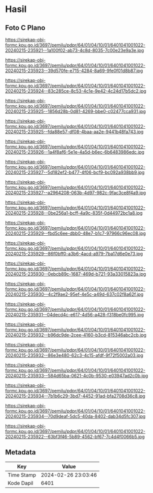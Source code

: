 # Hasil

## Foto C Plano

https://sirekap-obj-formc.kpu.go.id/3697/pemilu/pdpr/64/01/04/10/01/6401041001022-20240215-235921--1a100f02-ab73-4c8d-8035-7c00e23e9a3e.jpg

https://sirekap-obj-formc.kpu.go.id/3697/pemilu/pdpr/64/01/04/10/01/6401041001022-20240215-235923--39d570fe-e715-4284-8a69-9fe0f01d8b87.jpg

https://sirekap-obj-formc.kpu.go.id/3697/pemilu/pdpr/64/01/04/10/01/6401041001022-20240215-235924--83c285ce-8c53-4c1e-9e42-4c24d17b5dc2.jpg

https://sirekap-obj-formc.kpu.go.id/3697/pemilu/pdpr/64/01/04/10/01/6401041001022-20240215-235925--1856d28b-0d81-4269-bbe0-c02477cca931.jpg

https://sirekap-obj-formc.kpu.go.id/3697/pemilu/pdpr/64/01/04/10/01/6401041001022-20240215-235925--fda88e57-df08-4baa-aa2e-9441b48fa743.jpg

https://sirekap-obj-formc.kpu.go.id/3697/pemilu/pdpr/64/01/04/10/01/6401041001022-20240215-235926--1a4f8af6-5e1e-4a5d-b6ec-6b6483986edc.jpg

https://sirekap-obj-formc.kpu.go.id/3697/pemilu/pdpr/64/01/04/10/01/6401041001022-20240215-235927--5d182ef2-b477-4f06-bcf9-bc092a938bb9.jpg

https://sirekap-obj-formc.kpu.go.id/3697/pemilu/pdpr/64/01/04/10/01/6401041001022-20240215-235927--a2964208-063b-4d97-982c-9fac3ce8f4a9.jpg

https://sirekap-obj-formc.kpu.go.id/3697/pemilu/pdpr/64/01/04/10/01/6401041001022-20240215-235928--0be256a1-bcff-4a9c-835f-0d44972bc1a8.jpg

https://sirekap-obj-formc.kpu.go.id/3697/pemilu/pdpr/64/01/04/10/01/6401041001022-20240215-235929--fbd5c6ee-dbb0-48e7-b1c7-97966c96ec08.jpg

https://sirekap-obj-formc.kpu.go.id/3697/pemilu/pdpr/64/01/04/10/01/6401041001022-20240215-235929--86f0bff0-a3b6-4acd-a979-7ba17d6e0e73.jpg

https://sirekap-obj-formc.kpu.go.id/3697/pemilu/pdpr/64/01/04/10/01/6401041001022-20240215-235930--0ebcb89c-1687-469d-b721-93a33015823a.jpg

https://sirekap-obj-formc.kpu.go.id/3697/pemilu/pdpr/64/01/04/10/01/6401041001022-20240215-235930--4c2f9ae2-95ef-4e5c-a49d-637c02f8a62f.jpg

https://sirekap-obj-formc.kpu.go.id/3697/pemilu/pdpr/64/01/04/10/01/6401041001022-20240215-235931--04decd4c-e617-4d56-a428-f318be0fc995.jpg

https://sirekap-obj-formc.kpu.go.id/3697/pemilu/pdpr/64/01/04/10/01/6401041001022-20240215-235932--b96dc9de-2cee-4160-b3cd-815346abc2cb.jpg

https://sirekap-obj-formc.kpu.go.id/3697/pemilu/pdpr/64/01/04/10/01/6401041001022-20240215-235932--86e3e480-62c3-4c15-afdf-9f72f5002a03.jpg

https://sirekap-obj-formc.kpu.go.id/3697/pemilu/pdpr/64/01/04/10/01/6401041001022-20240215-235933--584d65ba-0621-4c0b-9530-e03947ad2c0b.jpg

https://sirekap-obj-formc.kpu.go.id/3697/pemilu/pdpr/64/01/04/10/01/6401041001022-20240215-235934--7b1b6c29-3bd7-4452-91ad-bfa2708d36c8.jpg

https://sirekap-obj-formc.kpu.go.id/3697/pemilu/pdpr/64/01/04/10/01/6401041001022-20240215-235934--70d9deaf-5dc5-40da-8402-dab34d5fc307.jpg

https://sirekap-obj-formc.kpu.go.id/3697/pemilu/pdpr/64/01/04/10/01/6401041001022-20240215-235922--63bf3f46-5b89-4562-bf67-7c4d4f0066b5.jpg


## Metadata

| Key        | Value               |
| ---------- | ------------------- |
| Time Stamp | 2024-02-26 23:03:46 |
| Kode Dapil | 6401                |



